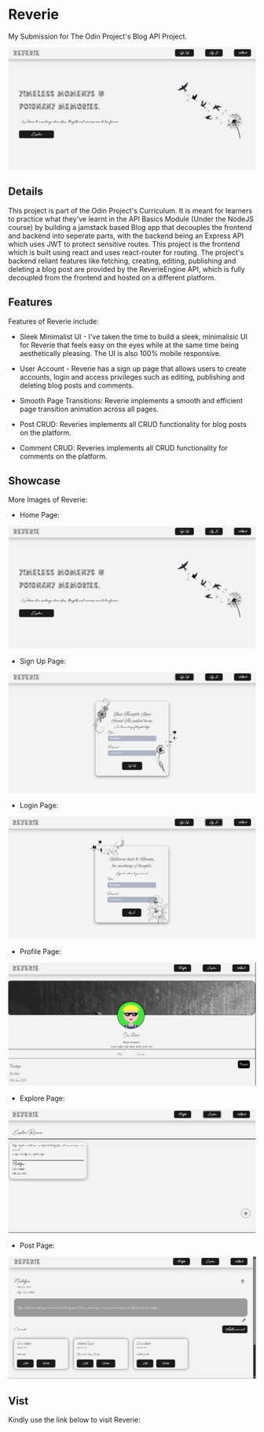 # Reverie

My Submission for The Odin Project's Blog API Project.

![Home Page](./src/assets/Showcase/one.png)

## Details

This project is part of the Odin Project's Curriculum. It is meant for learners to practice what they've learnt in the API Basics Module (Under the NodeJS course) by building a jamstack based Blog app that decouples the frontend and backend into seperate parts, with the backend being an Express API which uses JWT to protect sensitive routes. This project is the frontend which is built using react and uses react-router for routing. The project's backend reliant features like fetching, creating, editing, publishing and deleting a blog post are provided by the ReverieEngine API, which is fully decoupled from the frontend and hosted on a different platform. 

## Features
   Features of Reverie include:

   * Sleek Minimalist UI - I've taken the time to build a sleek, minimalisic UI for Reverie that feels easy on the eyes while at the same time being aesthetically pleasing. The UI is also 100% mobile responsive.

   * User Account - Reverie has a sign up page that allows users to create accounts, login and access privileges such as editing, publishing and deleting blog posts and comments. 

   * Smooth Page Transitions: Reverie implements a smooth and efficient page transition animation across all pages.

   * Post CRUD: Reveries implements all CRUD functionality for blog posts on the platform.

   * Comment CRUD: Reveries implements all CRUD functionality for comments on the platform.


## Showcase

   More Images of Reverie:

   * Home Page:

   ![Home Page](./src/assets/Showcase/one.png)

   * Sign Up Page:

   ![SignUp Page](./src/assets/Showcase/signup.png)

   * Login Page:

   ![Login Page](./src/assets/Showcase/login.png)

   * Profile Page:

   ![Profile Page](./src/assets/Showcase/profile.png)

   * Explore Page:

   ![Explore Page](./src/assets/Showcase/explore.png)

   * Post Page:

   ![Post Page](./src/assets/Showcase/post.png)


   ## Vist

   Kindly use the link below to visit Reverie:









   
 
  
   